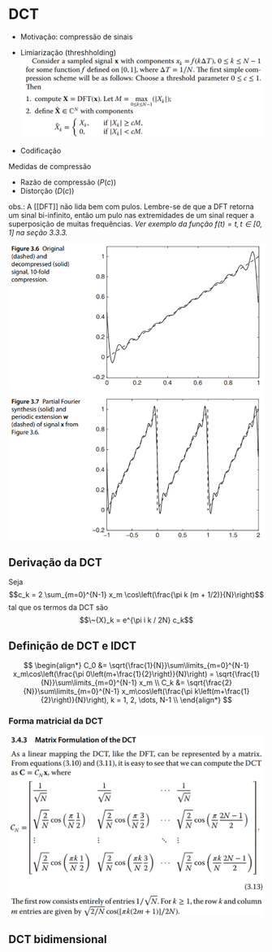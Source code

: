 # DCT

- Motivação: compressão de sinais

- Limiarização (threshholding)
  ![limiarização](image-4.png)
- Codificação

Medidas de compressão
- Razão de compressão ($P(c)$)
- Distorção ($D(c)$)

obs.: A [[DFT]] não lida bem com pulos. Lembre-se de que a DFT retorna um sinal bi-infinito, então um pulo nas extremidades de um sinal requer a superposição de muitas frequências.
*Ver exemplo da função $f(t) = t, t \in [0,1]$ na seção 3.3.3.*

![DFT estendida da função identidade](image-5.png)

## Derivação da DCT

Seja
$$c_k = 2 \sum_{m=0}^{N-1} x_m \cos\left(\frac{\pi k (m + 1/2)}{N}\right)$$
tal que os termos da DCT são
$$\~{X}_k = e^{\pi i k / 2N} c_k$$

## Definição de DCT e IDCT
$$
\begin{align*}
	C_0 &= \sqrt{\frac{1}{N}}\sum\limits_{m=0}^{N-1} x_m\cos\left(\frac{\pi 0\left(m+\frac{1}{2}\right)}{N}\right)
	= \sqrt{\frac{1}{N}}\sum\limits_{m=0}^{N-1} x_m \\
	C_k &= \sqrt{\frac{2}{N}}\sum\limits_{m=0}^{N-1} x_m\cos\left(\frac{\pi k\left(m+\frac{1}{2}\right)}{N}\right), k = 1, 2, \dots, N-1 \\
\end{align*}
$$

### Forma matricial da DCT

![Forma matricial da DCT](image-6.png)

## DCT bidimensional


